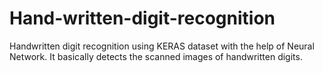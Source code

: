 # Hand-written-digit-recognition
Handwritten digit recognition using KERAS dataset with the help of Neural Network. It basically detects the scanned images of handwritten digits. 
